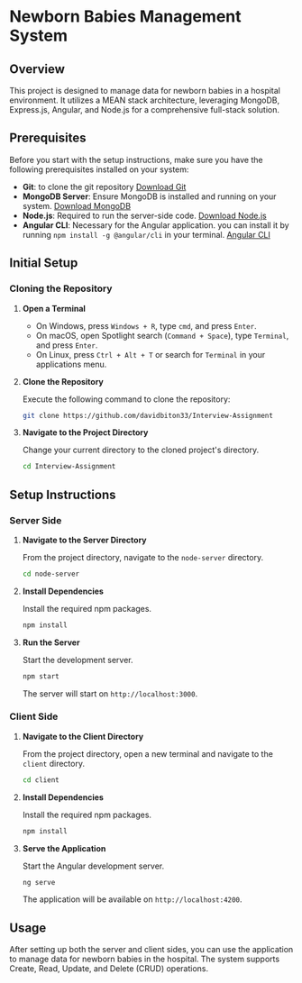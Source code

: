
# Newborn Babies Management System

## Overview

This project is designed to manage data for newborn babies in a hospital environment. It utilizes a MEAN stack architecture, leveraging MongoDB, Express.js, Angular, and Node.js for a comprehensive full-stack solution.

## Prerequisites

Before you start with the setup instructions, make sure you have the following prerequisites installed on your system:


- **Git**: to clone the git repository [Download Git](https://git-scm.com/download/win)
- **MongoDB Server**: Ensure MongoDB is installed and running on your system. [Download MongoDB](https://www.mongodb.com/try/download/community)
- **Node.js**: Required to run the server-side code. [Download Node.js](https://nodejs.org/)
- **Angular CLI**: Necessary for the Angular application. you can install it by running `npm install -g @angular/cli` in your terminal. [Angular CLI](https://angular.io/cli)

## Initial Setup

### Cloning the Repository

1. **Open a Terminal**

   - On Windows, press `Windows + R`, type `cmd`, and press `Enter`.
   - On macOS, open Spotlight search (`Command + Space`), type `Terminal`, and press `Enter`.
   - On Linux, press `Ctrl + Alt + T` or search for `Terminal` in your applications menu.

2. **Clone the Repository**

   Execute the following command to clone the repository:

   ```bash
   git clone https://github.com/davidbiton33/Interview-Assignment
   ```

3. **Navigate to the Project Directory**

   Change your current directory to the cloned project's directory.

   ```bash
   cd Interview-Assignment
   ```

## Setup Instructions

### Server Side

1. **Navigate to the Server Directory**

   From the project directory, navigate to the `node-server` directory.

   ```bash
   cd node-server
   ```

2. **Install Dependencies**

   Install the required npm packages.

   ```bash
   npm install
   ```

3. **Run the Server**

   Start the development server.

   ```bash
   npm start
   ```

   The server will start on `http://localhost:3000`.

### Client Side

1. **Navigate to the Client Directory**

   From the project directory, open a new terminal and navigate to the `client` directory.

   ```bash
   cd client
   ```

2. **Install Dependencies**

   Install the required npm packages.

   ```bash
   npm install
   ```

3. **Serve the Application**

   Start the Angular development server.

   ```bash
   ng serve
   ```

   The application will be available on `http://localhost:4200`.

## Usage

After setting up both the server and client sides, you can use the application to manage data for newborn babies in the hospital. The system supports Create, Read, Update, and Delete (CRUD) operations.
